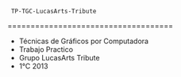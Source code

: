      TP-TGC-LucasArts-Tribute
====================================
- Técnicas de Gráficos por Computadora
- Trabajo Practico
- Grupo LucasArts Tribute
- 1°C 2013
